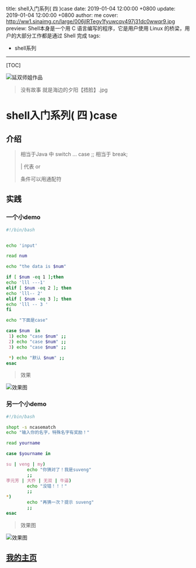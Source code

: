 title: shell入门系列( 四 )case
date: 2019-01-04 12:00:00 +0800
update: 2019-01-04 12:00:00 +0800
author: me
cover: http://ww1.sinaimg.cn/large/006jIRTegy1fyuwcqv497j31dc0wwqr9.jpg
preview:  Shell本身是一个用 C 语言编写的程序，它是用户使用 Linux 的桥梁，用户的大部分工作都是通过 Shell 完成
tags:

  - shell系列

---

[TOC]

![延双师姐作品](http://ww1.sinaimg.cn/large/006jIRTegy1fyuwcqv497j31dc0wwqr9.jpg)

> 没有故事 就是海边的夕阳【捂脸】.jpg

# shell入门系列( 四 )case

## 介绍

> 相当于Java 中 switch ... case
> ;; 相当于 break;
>
> | 代表 or
>
> 条件可以用通配符

## 实践

### 一个小demo

```bash
#!/bin/bash


echo 'input'

read num

echo "the data is $num"

if [ $num -eq 1 ];then
echo 'lll ---1'
elif [ $num -eq 2 ]; then
echo 'lll-- 2'
elif [ $num -eq 3 ]; then
echo 'lll -- 3 '
fi

echo "下面是case"

case $num  in
 1) echo "case $num" ;;
 2) echo "case $num" ;;
 3) echo "case $num" ;;

 *) echo "默认 $num" ;;
esac
```

> 效果

![效果图](http://ww1.sinaimg.cn/large/006jIRTegy1fyuwi3sxdjg30ig0ab3yt.gif)



### 另一个小demo

```bash
#!/bin/bash

shopt -s ncasematch
echo "输入你的名字，特殊名字有奖励！"

read yourname

case $yourname in

su | veng | my)
        echo "你猜对了！我是suveng"
        ;;
李元芳 | 大乔 | 无双 | 牛逼)
        echo "没错！！！"
        ;;
*)
        echo "再猜一次？提示 suveng"
        ;;
esac

```

> 效果图

![效果图](http://ww1.sinaimg.cn/large/006jIRTegy1fyuwhaamcvg30ig0abmxw.gif)

## [我的主页](https://suveng.github.io/blog/)